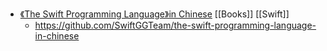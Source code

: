 - [《The Swift Programming Language》in Chinese](https://swiftgg.gitbook.io/swift/) [[Books]] [[Swift]]
	- https://github.com/SwiftGGTeam/the-swift-programming-language-in-chinese